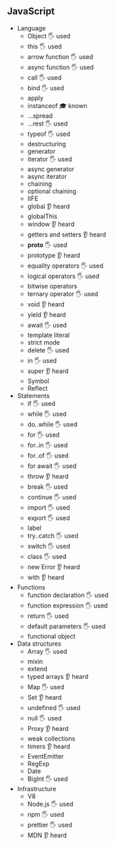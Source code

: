 ## JavaScript

- Language
  - Object 🖐️ used
  - this 🖐️ used
  - arrow function 🖐️ used
  - async function 🖐️ used
  - call 🖐️ used
  - bind 🖐️ used
  - apply
  - instanceof 🎓 known
  - ...spread
  - ...rest 🖐️ used
  - typeof 🖐️ used
  - destructuring
  - generator
  - iterator 🖐️ used
  - async generator
  - async iterator
  - chaining
  - optional chaining
  - IIFE
  - global 👂 heard
  - globalThis
  - window 👂 heard
  - getters and setters 👂 heard
  - __proto__ 🖐️ used
  - prototype 👂 heard
  - equality operators 🖐️ used
  - logical operators 🖐️ used
  - bitwise operators 
  - ternary operator 🖐️ used
  - void 👂 heard
  - yield 👂 heard
  - await 🖐️ used
  - template literal
  - strict mode
  - delete 🖐️ used
  - in 🖐️ used
  - super 👂 heard
  - Symbol
  - Reflect
- Statements
  - if 🖐️ used
  - while 🖐️ used
  - do..while 🖐️ used
  - for 🖐️ used
  - for..in 🖐️ used
  - for..of 🖐️ used
  - for await 🖐️ used
  - throw 👂 heard
  - break 🖐️ used
  - continue 🖐️ used
  - import 🖐️ used
  - export 🖐️ used
  - label 
  - try..catch 🖐️ used
  - switch 🖐️ used
  - class 🖐️ used
  - new Error 👂 heard
  - with 👂 heard
- Functions
  - function declaration 🖐️ used
  - function expression 🖐️ used
  - return 🖐️ used
  - default parameters 🖐️ used
  - functional object
- Data structures
  - Array 🖐️ used
  - mixin
  - extend
  - typed arrays 👂 heard
  - Map 🖐️ used
  - Set 👂 heard
  - undefined 🖐️ used
  - null 🖐️ used
  - Proxy 👂 heard
  - weak collections
  - timers 👂 heard
  - EventEmitter
  - RegExp
  - Date
  - BigInt 🖐️ used
- Infrastructure
  - V8
  - Node.js 🖐️ used
  - npm 🖐️ used
  - prettier 🖐️ used
  - MDN 👂 heard
